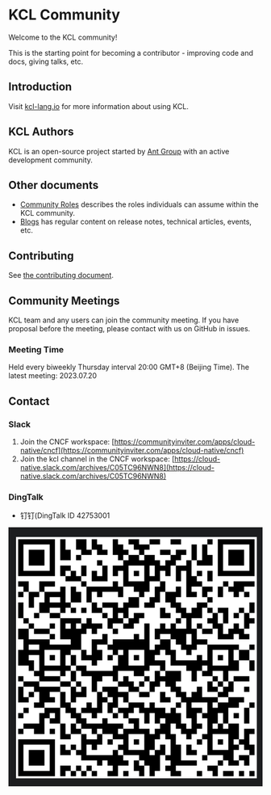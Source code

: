 # KCL Community

Welcome to the KCL community!

This is the starting point for becoming a contributor - improving code and docs, giving talks, etc.

## Introduction

Visit [kcl-lang.io](https://kcl-lang.io) for more information about using KCL.

## KCL Authors

KCL is an open-source project started by [Ant Group](https://www.antgroup.com/) with an active development community.

## Other documents

- [Community Roles](ROLES.md) describes the roles individuals can assume within the KCL community.
- [Blogs](https://kcl-lang.io/blog) has regular content on release notes, technical articles, events, etc.

## Contributing

See [the contributing document](CONTRIBUTING.md).

## Community Meetings

KCL team and any users can join the community meeting. If you have proposal before the meeting, please contact with us on GitHub in issues.

### Meeting Time

Held every biweekly Thursday interval 20:00 GMT+8 (Beijing Time). The latest meeting: 2023.07.20

## Contact

### Slack

1. Join the CNCF workspace: [https://communityinviter.com/apps/cloud-native/cncf](https://communityinviter.com/apps/cloud-native/cncf)
2. Join the kcl channel in the CNCF workspace: [https://cloud-native.slack.com/archives/C05TC96NWN8](https://cloud-native.slack.com/archives/C05TC96NWN8)

### DingTalk

- 钉钉(DingTalk ID 42753001

![ding-talk](dingding-talk.jpg)
